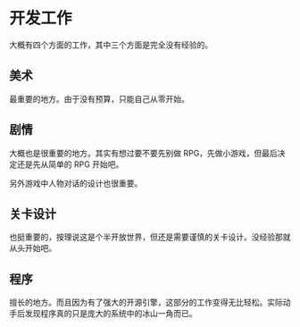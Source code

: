 # 开发工作

大概有四个方面的工作，其中三个方面是完全没有经验的。

## 美术

最重要的地方。由于没有预算，只能自己从零开始。

## 剧情

大概也是很重要的地方。其实有想过要不要先别做 RPG，先做小游戏，但最后决定还是先从简单的 RPG 开始吧。

另外游戏中人物对话的设计也很重要。

## 关卡设计

也挺重要的，按理说这是个半开放世界，但还是需要谨慎的关卡设计。没经验那就从头开始吧。

## 程序

擅长的地方。而且因为有了强大的开源引擎，这部分的工作变得无比轻松。实际动手后发现程序真的只是庞大的系统中的冰山一角而已。
